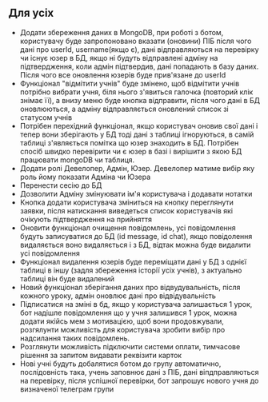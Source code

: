 ## Для усіх
- Додати збереження даних в MongoDB, при роботі з ботом, користувачу буде запропоновано вказати (оновини) ПІБ після чого дані про userId, 
username(якщо є), дані відправляються на перевірку чи існує юзер в БД, якщо ні будуть відправлені адміну на підтвердження, коли адмін підтвердив, дані попадають в базу даних. Після чого все оновлення юзерів буде прив'язане до userId
- Функціонал "відмітити учнів" буде змінено, щоб відмітити учнів потрібно вибрати учня, біля нього з'явиться галочка (повторий клік знімає її), а внизу меню буде кнопка відправити, після чого дані в БД оновлюються, а адміну відправляється оновлений список зі статусом учнів
- Потрібен перехідний функціонал, якщо користувач оновив свої дані і тепер вони зберігають у БД тоді дані з таблиці ігноруються, в самій таблиці з'являється помітка що
юзер знаходить в БД. Потрібен спосіб швидко перевірити чи є юзер в базі і вирішити з якою БД працювати  mongoDB чи таблиця.
- Додати ролі Девелопер, Адмін, Юзер. Девелопер матиме вибір яку роль йому показати Адміна чи Юзера
- Перенести сесію до БД
- Дозволити Адміну змінуювати ім'я користувача і додавати нотатки
- Кнопка додати користувача зміниться на кнопку переглянути заявки, після натискання виведеться список користувачів які очікують підтвердження на прийняття
- Оновити функціонал очищення повідомлень, усі повідомлення будуть записуватися до БД (id message, id chat), якщо повідолення видаляється воно видаляється і з БД, відтак можна буде видалити усі повідомлення
- Функціонал видалення юзерів буде переміщати дані у БД з однієї таблиці в іншу (задля збереження історії усіх учнів), з актуально таблиці він буде видалений
- Новий функціонал зберігання даних про відвудувальність, після кожного уроку, адмін оновлює дані про відвідувальність
- Підписатися на зміні в бд, якщо у користувача залишається 1 урок, бот надішле повідомлення що у учня залишився 1 урок, можна додати якійсь мем з мотивацією, щоб вони продовжували, розгялунти можливість для користувача зробити вибір про надсилання таких повідомлень.
- Розглянути можливість підключити системи оплати, тимчасове рішення за запитом видавати реквізити карток
- Нові учні будуть добалятися ботом до групу автоматично, послідовність така, учень заповнює дані з ПІБ, дані віпдправляються на перевірку, після успішної перевірки, бот запрошує нового учня до визначеної телеграм групи